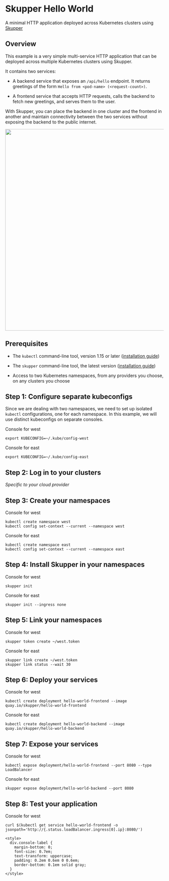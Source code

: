 # Skupper Hello World

A minimal HTTP application deployed across Kubernetes clusters using [Skupper](https://skupper.io/)

## Overview

This example is a very simple multi-service HTTP application that can
be deployed across multiple Kubernetes clusters using Skupper.

It contains two services:

* A backend service that exposes an `/api/hello` endpoint.  It
  returns greetings of the form `Hello from <pod-name>
  (<request-count>)`.

* A frontend service that accepts HTTP requests, calls the backend
  to fetch new greetings, and serves them to the user.

With Skupper, you can place the backend in one cluster and the
frontend in another and maintain connectivity between the two
services without exposing the backend to the public internet.

<img src="images/entities.svg" width="640"/>

## Prerequisites

* The `kubectl` command-line tool, version 1.15 or later
  ([installation guide][install-kubectl])

* The `skupper` command-line tool, the latest version ([installation
  guide][install-skupper])

* Access to two Kubernetes namespaces, from any providers you
  choose, on any clusters you choose

[install-kubectl]: https://kubernetes.io/docs/tasks/tools/install-kubectl/
[install-skupper]: https://skupper.io/start/index.html#step-1-install-the-skupper-command-line-tool-in-your-environment

## Step 1: Configure separate kubeconfigs

Since we are dealing with two namespaces, we need to set up
isolated `kubectl` configurations, one for each namespace.  In
this example, we will use distinct kubeconfigs on separate
consoles.

<div class='console-label'>Console for west</div>

```shell
export KUBECONFIG=~/.kube/config-west
```

<div class='console-label'>Console for east</div>

```shell
export KUBECONFIG=~/.kube/config-east
```

## Step 2: Log in to your clusters

*Specific to your cloud provider*

## Step 3: Create your namespaces

<div class='console-label'>Console for west</div>

```shell
kubectl create namespace west
kubectl config set-context --current --namespace west
```

<div class='console-label'>Console for east</div>

```shell
kubectl create namespace east
kubectl config set-context --current --namespace east
```

## Step 4: Install Skupper in your namespaces

<div class='console-label'>Console for west</div>

```shell
skupper init
```

<div class='console-label'>Console for east</div>

```shell
skupper init --ingress none
```

## Step 5: Link your namespaces

<div class='console-label'>Console for west</div>

```shell
skupper token create ~/west.token
```

<div class='console-label'>Console for east</div>

```shell
skupper link create ~/west.token
skupper link status --wait 30
```

## Step 6: Deploy your services

<div class='console-label'>Console for west</div>

```shell
kubectl create deployment hello-world-frontend --image quay.io/skupper/hello-world-frontend
```

<div class='console-label'>Console for east</div>

```shell
kubectl create deployment hello-world-backend --image quay.io/skupper/hello-world-backend
```

## Step 7: Expose your services

<div class='console-label'>Console for west</div>

```shell
kubectl expose deployment/hello-world-frontend --port 8080 --type LoadBalancer
```

<div class='console-label'>Console for east</div>

```shell
skupper expose deployment/hello-world-backend --port 8080
```

## Step 8: Test your application

<div class='console-label'>Console for west</div>

```shell
curl $(kubectl get service hello-world-frontend -o jsonpath='http://{.status.loadBalancer.ingress[0].ip}:8080/')
```

    <style>
      div.console-label {
        margin-bottom: 0;
        font-size: 0.7em;
        text-transform: uppercase;
        padding: 0.2em 0.6em 0 0.6em;
        border-bottom: 0.1em solid gray;
      }
    </style>
    